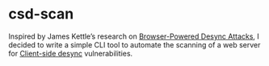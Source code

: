 # csd-scan
Inspired by James Kettle’s research on [Browser-Powered Desync Attacks](https://portswigger.net/research/browser-powered-desync-attacks), I decided to write a simple CLI tool to automate the scanning of a web server for [Client-side desync](https://portswigger.net/research/browser-powered-desync-attacks#csd) vulnerabilities.
